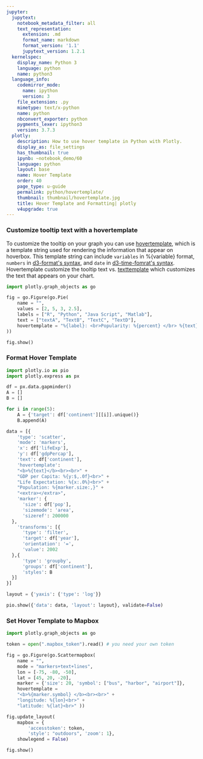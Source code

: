 ```yaml
---
jupyter:
  jupytext:
    notebook_metadata_filter: all
    text_representation:
      extension: .md
      format_name: markdown
      format_version: '1.1'
      jupytext_version: 1.2.1
  kernelspec:
    display_name: Python 3
    language: python
    name: python3
  language_info:
    codemirror_mode:
      name: ipython
      version: 3
    file_extension: .py
    mimetype: text/x-python
    name: python
    nbconvert_exporter: python
    pygments_lexer: ipython3
    version: 3.7.3
  plotly:
    description: How to use hover template in Python with Plotly.
    display_as: file_settings
    has_thumbnail: true
    ipynb: ~notebook_demo/60
    language: python
    layout: base
    name: Hover Template
    order: 40
    page_type: u-guide
    permalink: python/hovertemplate/
    thumbnail: thumbnail/hovertemplate.jpg
    title: Hover Template and Formatting| plotly
    v4upgrade: true
---
```


### Customize tooltip text with a hovertemplate

To customize the tooltip on your graph you can use [hovertemplate](https://plot.ly/python/reference/#pie-hovertemplate), which is a template string used for rendering the information that appear on hoverbox. 
This template string can include `variables` in %{variable} format, `numbers` in [d3-format's syntax](https://github.com/d3/d3-3.x-api-reference/blob/master/Formatting.md#d3_forma), and `date` in [d3-time-fomrat's syntax](https://github.com/d3/d3-3.x-api-reference/blob/master/Time-Formatting.md#format).
Hovertemplate customize the tooltip text vs. [texttemplate](https://plot.ly/python/reference/#pie-texttemplate) which customizes the text that appears on your chart. 

```python
import plotly.graph_objects as go

fig = go.Figure(go.Pie(
    name = "",
    values = [2, 5, 3, 2.5],
    labels = ["R", "Python", "Java Script", "Matlab"],
    text = ["textA", "TextB", "TextC", "TextD"],
    hovertemplate = "%{label}: <br>Popularity: %{percent} </br> %{text}"
))

fig.show()
```

### Format Hover Template

```python
import plotly.io as pio
import plotly.express as px

df = px.data.gapminder()
A = []
B = []

for i in range(5):
    A = {'target': df['continent'][[i]].unique()}
    B.append(A)

data = [{
    'type': 'scatter',
    'mode': 'markers',
    'x': df['lifeExp'],
    'y': df['gdpPercap'],
    'text': df['continent'],
    'hovertemplate':
    "<b>%{text}</b><br><br>" +
    "GDP per Capita: %{y:$,.0f}<br>" +
    "Life Expectation: %{x:.0%}<br>" +
    "Population: %{marker.size:,}" +
    "<extra></extra>",
    'marker': {
      'size': df['pop'],
      'sizemode': 'area',
      'sizeref': 200000
  },
    'transforms': [{
      'type': 'filter',
      'target': df['year'],
      'orientation': '=',
      'value': 2002
  },{
      'type': 'groupby',
      'groups': df['continent'],
      'styles': B
  }]
}]

layout = {'yaxis': {'type': 'log'}}

pio.show({'data': data, 'layout': layout}, validate=False)
```

### Set Hover Template to Mapbox

```python
import plotly.graph_objects as go

token = open(".mapbox_token").read() # you need your own token

fig = go.Figure(go.Scattermapbox(
    name = "",
    mode = "markers+text+lines",
    lon = [-75, -80, -50], 
    lat = [45, 20, -20], 
    marker = {'size': 20, 'symbol': ["bus", "harbor", "airport"]},
    hovertemplate =
    "<b>%{marker.symbol} </b><br><br>" +
    "longitude: %{lon}<br>" +
    "latitude: %{lat}<br>" ))

fig.update_layout(
    mapbox = {
        'accesstoken': token,
        'style': "outdoors", 'zoom': 1},
    showlegend = False)

fig.show()
```

```python

```
